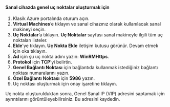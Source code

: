 #### <a name="to-create-public-endpoints-on-the-virtual-device"></a>Sanal cihazda genel uç noktalar oluşturmak için

1. Klasik Azure portalında oturum açın.
2. **Virtual Machines**’e tıklayın ve sanal cihazınız olarak kullanılacak sanal makineyi seçin.
3. **Uç Noktalar**’a tıklayın. **Uç Noktalar** sayfası sanal makineyle ilgili tüm uç noktaları listeler.
4. **Ekle**'ye tıklayın. **Uç Nokta Ekle** iletişim kutusu görünür. Devam etmek için oka tıklayın.
5. **Ad** için şu uç nokta adını yazın: **WinRMHttps**.
6. **Protokol** için **TCP**’yi belirtin.
7. **Genel Bağlantı Noktası** için bağlantıda kullanmak istediğiniz bağlantı noktası numaralarını yazın.
8. **Özel Bağlantı Noktası** için **5986** yazın.
9. Uç noktası oluşturmak için onay işaretine tıklayın.

Uç nokta oluşturulduktan sonra, Genel Sanal IP (VIP) adresini saptamak için ayrıntılarını görüntüleyebilirsiniz. Bu adresini kaydedin.

